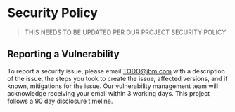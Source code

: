 # Security Policy

> THIS NEEDS TO BE UPDATED PER OUR PROJECT SECURITY POLICY

## Reporting a Vulnerability

To report a security issue, please email <TODO@ibm.com> with a description of the issue, the steps you took to create the issue, affected versions, and if known, mitigations for the issue. Our vulnerability management team will acknowledge receiving your email within 3 working days. This project follows a 90 day disclosure timeline.
